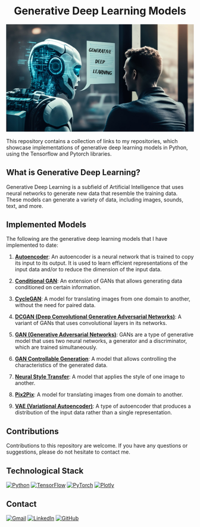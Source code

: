 # <h1 align="center">**Generative Deep Learning Models**</h1>

<p align="center">
<img src="GenerativeDeepLearning.png"> 
</p>

This repository contains a collection of links to my repositories, which showcase implementations of generative deep learning models in Python, using the Tensorflow and Pytorch libraries.

## **What is Generative Deep Learning?**

Generative Deep Learning is a subfield of Artificial Intelligence that uses neural networks to generate new data that resemble the training data. These models can generate a variety of data, including images, sounds, text, and more.

## **Implemented Models**

The following are the generative deep learning models that I have implemented to date:

1. [**Autoencoder**](https://github.com/JersonGB22/Autoencoder-TensorFlow-PyTorch): An autoencoder is a neural network that is trained to copy its input to its output. It is used to learn efficient representations of the input data and/or to reduce the dimension of the input data. 

2. [**Conditional GAN**](https://github.com/JersonGB22/ConditionalGAN-TensorFlow-PyTorch): An extension of GANs that allows generating data conditioned on certain information. 

3. [**CycleGAN**](https://github.com/JersonGB22/CycleGAN-TensorFlow-PyTorch): A model for translating images from one domain to another, without the need for paired data. 

4. [**DCGAN (Deep Convolutional Generative Adversarial Networks)**](https://github.com/JersonGB22/DCGAN-TensorFlow-PyTorch): A variant of GANs that uses convolutional layers in its networks. 

5. [**GAN (Generative Adversarial Networks)**](https://github.com/JersonGB22/GAN-TensorFlow-PyTorch): GANs are a type of generative model that uses two neural networks, a generator and a discriminator, which are trained simultaneously. 

6. [**GAN Controllable Generation**](https://github.com/JersonGB22/GANControllableGeneration-TensorFlow-PyTorch): A model that allows controlling the characteristics of the generated data. 

7. [**Neural Style Transfer**](https://github.com/JersonGB22/NeuralStyleTransfer-TensorFlow): A model that applies the style of one image to another. 

8. [**Pix2Pix**](https://github.com/JersonGB22/Pix2Pix-TensorFlow-PyTorch): A model for translating images from one domain to another. 

9. [**VAE (Variational Autoencoder)**](https://github.com/JersonGB22/VAE-TensorFlow-PyTorch): A type of autoencoder that produces a distribution of the input data rather than a single representation. 

## **Contributions**

Contributions to this repository are welcome. If you have any questions or suggestions, please do not hesitate to contact me.

## **Technological Stack**
[![Python](https://img.shields.io/badge/Python-3776AB?style=for-the-badge&logo=python&logoColor=white&labelColor=101010)](https://docs.python.org/3/) 
[![TensorFlow](https://img.shields.io/badge/TensorFlow-FF6F00?style=for-the-badge&logo=tensorflow&logoColor=white&labelColor=101010)](https://www.tensorflow.org/api_docs)
[![PyTorch](https://img.shields.io/badge/PyTorch-EE4C2C?style=for-the-badge&logo=pytorch&logoColor=white&labelColor=101010)](https://pytorch.org/docs/stable/index.html)
[![Plotly](https://img.shields.io/badge/Plotly-3F4F75?style=for-the-badge&logo=plotly&logoColor=white&labelColor=101010)](https://plotly.com/)

## **Contact**
[![Gmail](https://img.shields.io/badge/Gmail-D14836?style=for-the-badge&logo=gmail&logoColor=white&labelColor=101010)](mailto:jerson.gimenesbeltran@gmail.com)
[![LinkedIn](https://img.shields.io/badge/LinkedIn-0077B5?style=for-the-badge&logo=linkedin&logoColor=white&labelColor=101010)](https://www.linkedin.com/in/jerson-gimenes-beltran/)
[![GitHub](https://img.shields.io/badge/GitHub-181717?style=for-the-badge&logo=github&logoColor=white&labelColor=101010)](https://github.com/JersonGB22/)
